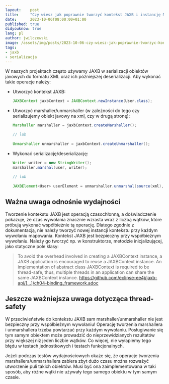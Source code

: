 ```yaml
---
layout:    post
title:     "Czy wiesz jak poprawnie tworzyć kontekst JAXB i instancję Marshallera/Unmarshallera?"
date:      2023-10-06T08:00:00+01:00
published: true
didyouknow: true
lang: pl
author: jwilczewski
image: /assets/img/posts/2023-10-06-czy-wiesz-jak-poprawnie-tworzyc-kontenst-jaxb-i-instancje-marshallera-unmarshallera/code.webp
tags:
- jaxb
- serializacja
---
```

W naszych projektach często używamy JAXB w serializacji obiektów javowych do formatu XML oraz ich późniejszej deserializacji. Aby wykonać takie operacje należy:
- Utworzyć kontekst JAXB:
    ```java
    JAXBContext jaxbContext = JAXBContext.newInstance(User.class);
    ```
- Utworzyć marshaller/unmarshaller (w zależności do tego czy serializujemy obiekt javowy na xml, czy w drugą stronę):
    ```java
    Marshaller marshaller = jaxbContext.createMarshaller();
    
    // lub
     
    Unmarshaller unmarshaller = jaxbContext.createUnmarshaller();
    ```
- Wykonać serializację/deserializację:
    ```java
    Writer writer = new StringWriter();
    marshaller.marshal(user, writer);
     
    // lub
      
    JAXBElement<User> userElement = unmarshaller.unmarshal(source(xml), User.class); 
    ```
  
## Ważna uwaga odnośnie wydajności
Tworzenie kontekstu JAXB jest operacją czasochłonną, a doświadczenie pokazuje, że czas wywołania znacznie wzrasta wraz z liczbą wątków, które próbują wykonać współbieżnie tą operację. Dlatego zgodnie z dokumentacją, nie należy tworzyć nowej instancji kontekstu przy każdym wywołaniu mapowania. Kontekst JAXB jest bezpieczny przy współbieżnym wywołaniu. Należy go tworzyć np. w konstruktorze, metodzie inicjalizującej, jako statyczne pole klasy:
<blockquote>
To avoid the overhead involved in creating a JAXBContext instance, a JAXB application is encouraged to reuse a JAXBContext instance. An implementation of abstract class JAXBContext is required to be thread-safe, thus, multiple threads in an application can share the same JAXBContext instance.
<span><a href="https://github.com/eclipse-ee4j/jaxb-api/blob/master/spec/src/main/asciidoc/ch04-binding_framework.adoc">https://github.com/eclipse-ee4j/jaxb-api/[...]/ch04-binding_framework.adoc</a></span>
</blockquote>

## Jeszcze ważniejsza uwaga dotycząca thread-safety
W przeciwieństwie do kontekstu JAXB sam marshaller/unmarshaller nie jest bezpieczny przy współbieżnym wywołaniu! Operację tworzenia marshallera i unmarshallera trzeba powtarzać przy każdym wywołaniu. Posługiwanie się tym samym obiektem może prowadzić do nieprzewidzianych rezultatów przy większej niż jeden liczbie wątków. Co więcej, nie wyłapiemy tego błędu w testach jednostkowych i testach funkcjonalnych.

Jeżeli podczas testów wydajnościowych okaże się, że operacje tworzenia marshallera/unmarshallera zabiera zbyt dużo czasu można rozważyć utworzenie puli takich obiektów. Musi być ona zaimplementowana w taki sposób, aby różne wątki nie używały tego samego obiektu w tym samym czasie.